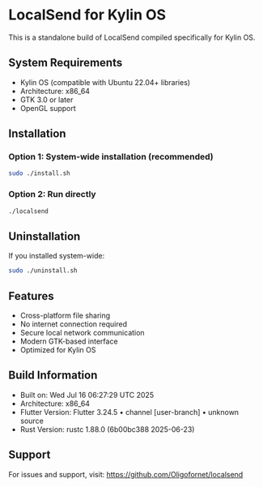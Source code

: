# LocalSend for Kylin OS

This is a standalone build of LocalSend compiled specifically for Kylin OS.

## System Requirements

- Kylin OS (compatible with Ubuntu 22.04+ libraries)
- Architecture: x86_64
- GTK 3.0 or later
- OpenGL support

## Installation

### Option 1: System-wide installation (recommended)
```bash
sudo ./install.sh
```

### Option 2: Run directly
```bash
./localsend
```

## Uninstallation

If you installed system-wide:
```bash
sudo ./uninstall.sh
```

## Features

- Cross-platform file sharing
- No internet connection required
- Secure local network communication
- Modern GTK-based interface
- Optimized for Kylin OS

## Build Information

- Built on: Wed Jul 16 06:27:29 UTC 2025
- Architecture: x86_64
- Flutter Version: Flutter 3.24.5 • channel [user-branch] • unknown source
- Rust Version: rustc 1.88.0 (6b00bc388 2025-06-23)

## Support

For issues and support, visit: https://github.com/Oligofornet/localsend
